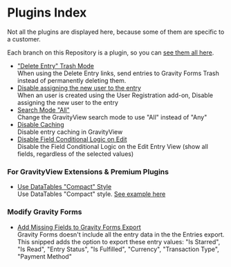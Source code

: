 # Plugins Index
Not all the plugins are displayed here, because some of them are specific to a customer.

Each branch on this Repository is a plugin, so you can [see them all here](https://github.com/gravityview/gv-snippets/branches/active).

- ["Delete Entry" Trash Mode](https://github.com/gravityview/gv-snippets/tree/addon/trash-entries)<br />
When using the Delete Entry links, send entries to Gravity Forms Trash instead of permanently deleting them.
- [Disable assigning the new user to the entry](https://github.com/gravityview/gv-snippets/tree/2777-disable-user-assignment)<br />
When an user is created using the User Registration add-on, Disable assigning the new user to the entry
- [Search Mode "All"](https://github.com/gravityview/gv-snippets/tree/addon/2643-search-mode-all)<br />
Change the GravityView search mode to use "All" instead of "Any"
- [Disable Caching](https://github.com/gravityview/gv-snippets/tree/addon/2863-disable-cache)<br />
Disable entry caching in GravityView
- [Disable Field Conditional Logic on Edit](https://github.com/gravityview/gv-snippets/tree/2726-disable-conditional-logic)<br />
Disable the Field Conditional Logic on the Edit Entry View (show all fields, regardless of the selected values)

### For GravityView Extensions & Premium Plugins

- [Use DataTables "Compact" Style](https://github.com/gravityview/gv-snippets/tree/addon/2677-datatables-compact)<br />
Use DataTables "Compact" style. [See example here](https://datatables.net/examples/styling/compact.html)

### Modify Gravity Forms

- [Add Missing Fields to Gravity Forms Export](https://github.com/gravityview/gv-snippets/tree/addon/6031-add-export-fields)<br />
Gravity Forms doesn't include all the entry data in the the Entries export. This snipped adds the option to export these entry values: "Is Starred", "Is Read", "Entry Status", "Is Fulfilled", "Currency", "Transaction Type", "Payment Method"
